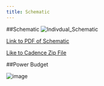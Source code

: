 ```yaml
---
title: Schematic
---
```

##Schematic
![Indivdual_Schematic](https://github.com/user-attachments/assets/a16051c5-eb93-4320-9d87-495e46de5e27)

[Link to PDF of Schematic](https://github.com/user-attachments/files/18928405/Duttenhefner_Individual_Schematic_Design.pdf)

[Like to Cadence Zip File](https://github.com/user-attachments/files/18928406/Cadence_Projects.zip)

##Power Budget

![image](https://github.com/user-attachments/assets/c0b12ffb-e191-4eec-aa4f-1b222106c010)
